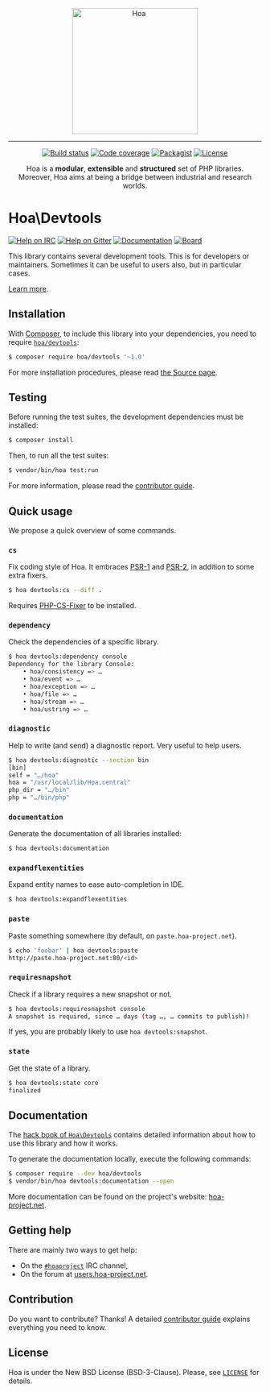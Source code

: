 <p align="center">
  <img src="https://static.hoa-project.net/Image/Hoa.svg" alt="Hoa" width="250px" />
</p>

---

<p align="center">
  <a href="https://travis-ci.org/hoaproject/devtools"><img src="https://img.shields.io/travis/hoaproject/devtools/master.svg" alt="Build status" /></a>
  <a href="https://coveralls.io/github/hoaproject/devtools?branch=master"><img src="https://img.shields.io/coveralls/hoaproject/devtools/master.svg" alt="Code coverage" /></a>
  <a href="https://packagist.org/packages/hoa/devtools"><img src="https://img.shields.io/packagist/dt/hoa/devtools.svg" alt="Packagist" /></a>
  <a href="https://hoa-project.net/LICENSE"><img src="https://img.shields.io/packagist/l/hoa/devtools.svg" alt="License" /></a>
</p>
<p align="center">
  Hoa is a <strong>modular</strong>, <strong>extensible</strong> and
  <strong>structured</strong> set of PHP libraries.<br />
  Moreover, Hoa aims at being a bridge between industrial and research worlds.
</p>

# Hoa\Devtools

[![Help on IRC](https://img.shields.io/badge/help-%23hoaproject-ff0066.svg)](https://webchat.freenode.net/?channels=#hoaproject)
[![Help on Gitter](https://img.shields.io/badge/help-gitter-ff0066.svg)](https://gitter.im/hoaproject/central)
[![Documentation](https://img.shields.io/badge/documentation-hack_book-ff0066.svg)](https://central.hoa-project.net/Documentation/Library/Devtools)
[![Board](https://img.shields.io/badge/organisation-board-ff0066.svg)](https://waffle.io/hoaproject/devtools)

This library contains several development tools. This is for developers or
maintainers. Sometimes it can be useful to users also, but in particular cases.

[Learn more](https://central.hoa-project.net/Documentation/Library/Devtools).

## Installation

With [Composer](https://getcomposer.org/), to include this library into
your dependencies, you need to
require [`hoa/devtools`](https://packagist.org/packages/hoa/devtools):

```sh
$ composer require hoa/devtools '~1.0'
```

For more installation procedures, please read [the Source
page](https://hoa-project.net/Source.html).

## Testing

Before running the test suites, the development dependencies must be installed:

```sh
$ composer install
```

Then, to run all the test suites:

```sh
$ vendor/bin/hoa test:run
```

For more information, please read the [contributor
guide](https://hoa-project.net/Literature/Contributor/Guide.html).

## Quick usage

We propose a quick overview of some commands.

### `cs`

Fix coding style of Hoa. It embraces [PSR-1](http://www.php-fig.org/psr/psr-1/)
and [PSR-2](http://www.php-fig.org/psr/psr-2/), in addition to some extra
fixers.

```sh
$ hoa devtools:cs --diff .
```

Requires [PHP-CS-Fixer](https://github.com/FriendsOfPHP/PHP-CS-Fixer) to be
installed.

### `dependency`

Check the dependencies of a specific library.

```sh
$ hoa devtools:dependency console
Dependency for the library Console:
    • hoa/consistency => …
    • hoa/event => …
    • hoa/exception => …
    • hoa/file => …
    • hoa/stream => …
    • hoa/ustring => …
```

### `diagnostic`

Help to write (and send) a diagnostic report. Very useful to help users.

```sh
$ hoa devtools:diagnostic --section bin
[bin]
self = "…/hoa"
hoa = "/usr/local/lib/Hoa.central"
php_dir = "…/bin"
php = "…/bin/php"
```

### `documentation`

Generate the documentation of all libraries installed:

```sh
$ hoa devtools:documentation
```

### `expandflexentities`

Expand entity names to ease auto-completion in IDE.

```sh
$ hoa devtools:expandflexentities
```

### `paste`

Paste something somewhere (by default, on `paste.hoa-project.net`).

```sh
$ echo 'foobar' | hoa devtools:paste
http://paste.hoa-project.net:80/<id>
```

### `requiresnapshot`

Check if a library requires a new snapshot or not.

```sh
$ hoa devtools:requiresnapshot console
A snapshot is required, since … days (tag …, … commits to publish)!
```

If yes, you are probably likely to use `hoa devtools:snapshot`.

### `state`

Get the state of a library.

```sh
$ hoa devtools:state core
finalized
```

## Documentation

The
[hack book of `Hoa\Devtools`](https://central.hoa-project.net/Documentation/Library/Devtools)
contains detailed information about how to use this library and how it works.

To generate the documentation locally, execute the following commands:

```sh
$ composer require --dev hoa/devtools
$ vendor/bin/hoa devtools:documentation --open
```

More documentation can be found on the project's website:
[hoa-project.net](https://hoa-project.net/).

## Getting help

There are mainly two ways to get help:

  * On the [`#hoaproject`](https://webchat.freenode.net/?channels=#hoaproject)
    IRC channel,
  * On the forum at [users.hoa-project.net](https://users.hoa-project.net).

## Contribution

Do you want to contribute? Thanks! A detailed [contributor
guide](https://hoa-project.net/Literature/Contributor/Guide.html) explains
everything you need to know.

## License

Hoa is under the New BSD License (BSD-3-Clause). Please, see
[`LICENSE`](https://hoa-project.net/LICENSE) for details.
